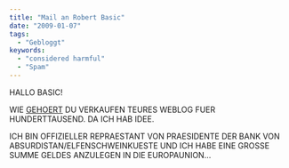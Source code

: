 ```yaml
---
title: "Mail an Robert Basic"
date: "2009-01-07"
tags:
  - "Gebloggt"
keywords:
  - "considered harmful"
  - "Spam"
---
```


HALLO BASIC!

WIE [GEHOERT](http://www.basicthinking.de/blog/2009/01/06/zeit-dass-sich-was-dreht/) DU VERKAUFEN TEURES WEBLOG FUER HUNDERTTAUSEND. DA ICH HAB IDEE.

ICH BIN OFFIZIELLER REPRAESTANT VON PRAESIDENTE DER BANK VON ABSURDISTAN/ELFENSCHWEINKUESTE UND ICH HABE EINE GROSSE SUMME GELDES ANZULEGEN IN DIE EUROPAUNION…
